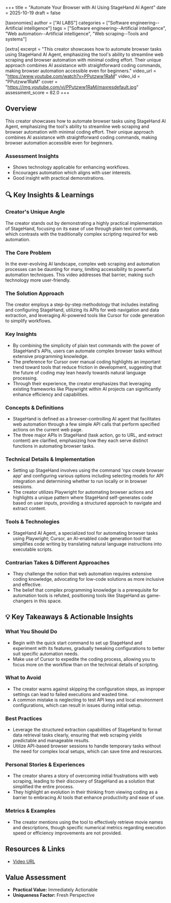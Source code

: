 +++
title = "Automate Your Browser with AI Using StageHand AI Agent"
date = 2025-10-19
draft = false

[taxonomies]
author = ["AI LABS"]
categories = ["Software engineering--Artificial intelligence"]
tags = ["Software engineering--Artificial intelligence", "Web automation--Artificial intelligence", "Web scraping--Tools and systems"]

[extra]
excerpt = "This creator showcases how to automate browser tasks using StageHand AI Agent, emphasizing the tool's ability to streamline web scraping and browser automation with minimal coding effort. Their unique approach combines AI assistance with straightforward coding commands, making browser automation accessible even for beginners."
video_url = "https://www.youtube.com/watch?v=PPutzww1RaM"
video_id = "PPutzww1RaM"
cover = "https://img.youtube.com/vi/PPutzww1RaM/maxresdefault.jpg"
assessment_score = 82.0
+++

## Overview

This creator showcases how to automate browser tasks using StageHand AI Agent, emphasizing the tool's ability to streamline web scraping and browser automation with minimal coding effort. Their unique approach combines AI assistance with straightforward coding commands, making browser automation accessible even for beginners.

### Assessment Insights

- Shows technology applicable for enhancing workflows.
- Encourages automation which aligns with user interests.
- Good insight with practical demonstrations.

## 🔍 Key Insights & Learnings

### Creator's Unique Angle
The creator stands out by demonstrating a highly practical implementation of StageHand, focusing on its ease of use through plain text commands, which contrasts with the traditionally complex scripting required for web automation.

### The Core Problem
In the ever-evolving AI landscape, complex web scraping and automation processes can be daunting for many, limiting accessibility to powerful automation techniques. This video addresses that barrier, making such technology more user-friendly.

### The Solution Approach
The creator employs a step-by-step methodology that includes installing and configuring StageHand, utilizing its APIs for web navigation and data extraction, and leveraging AI-powered tools like Cursor for code generation to simplify workflows.

### Key Insights
- By combining the simplicity of plain text commands with the power of StageHand's APIs, users can automate complex browser tasks without extensive programming knowledge.
- The preference for Cursor over manual coding highlights an important trend toward tools that reduce friction in development, suggesting that the future of coding may lean heavily towards natural language processing.
- Through their experience, the creator emphasizes that leveraging existing frameworks like Playwright within AI projects can significantly enhance efficiency and capabilities.

### Concepts & Definitions
- StageHand is defined as a browser-controlling AI agent that facilitates web automation through a few simple API calls that perform specified actions on the current web page.
- The three major APIs in StageHand (task action, go to URL, and extract content) are clarified, emphasizing how they each serve distinct functions in automating browser tasks.

### Technical Details & Implementation
- Setting up StageHand involves using the command 'npx create browser app' and configuring various options including selecting models for API integration and determining whether to run locally or in browser sessions.
- The creator utilizes Playwright for automating browser actions and highlights a unique pattern where StageHand self-generates code based on user inputs, providing a structured approach to navigate and extract content.

### Tools & Technologies
- StageHand AI Agent, a specialized tool for automating browser tasks using Playwright; Cursor, an AI-enabled code generation tool that simplifies code writing by translating natural language instructions into executable scripts.

### Contrarian Takes & Different Approaches
- They challenge the notion that web automation requires extensive coding knowledge, advocating for low-code solutions as more inclusive and effective.
- The belief that complex programming knowledge is a prerequisite for automation tools is refuted, positioning tools like StageHand as game-changers in this space.

## 💡 Key Takeaways & Actionable Insights

### What You Should Do
- Begin with the quick start command to set up StageHand and experiment with its features, gradually tweaking configurations to better suit specific automation needs.
- Make use of Cursor to expedite the coding process, allowing you to focus more on the workflow than on the technical details of scripting.

### What to Avoid
- The creator warns against skipping the configuration steps, as improper settings can lead to failed executions and wasted time.
- A common mistake is neglecting to test API keys and local environment configurations, which can result in issues during initial setup.

### Best Practices
- Leverage the structured extraction capabilities of StageHand to format data retrieval tasks clearly, ensuring that web scraping yields predictable and manageable results.
- Utilize API-based browser sessions to handle temporary tasks without the need for complex local setups, which can save time and resources.

### Personal Stories & Experiences
- The creator shares a story of overcoming initial frustrations with web scraping, leading to their discovery of StageHand as a solution that simplified the entire process.
- They highlight an evolution in their thinking from viewing coding as a barrier to embracing AI tools that enhance productivity and ease of use.

### Metrics & Examples
- The creator mentions using the tool to effectively retrieve movie names and descriptions, though specific numerical metrics regarding execution speed or efficiency improvements are not provided.

## Resources & Links

- [Video URL](https://www.youtube.com/watch?v=PPutzww1RaM)

## Value Assessment
- **Practical Value:** Immediately Actionable
- **Uniqueness Factor:** Fresh Perspective

